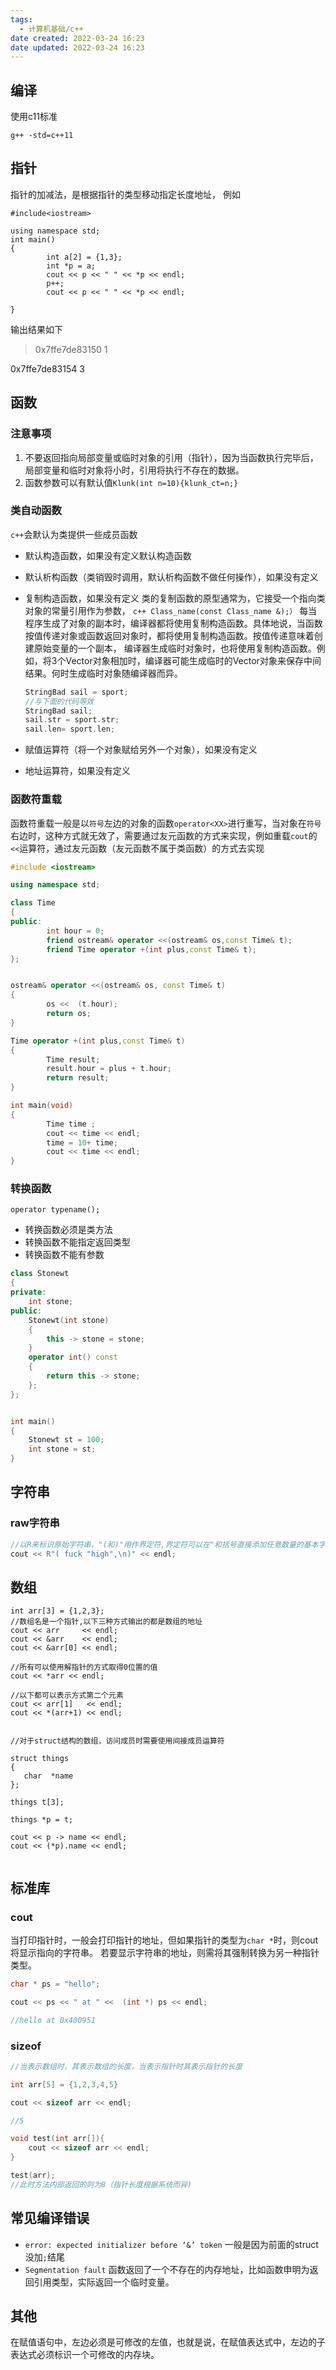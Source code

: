 ```yaml
---
tags:
  - 计算机基础/c++
date created: 2022-03-24 16:23
date updated: 2022-03-24 16:23
---
```


## 编译

使用c11标准

```shell
g++ -std=c++11
```

## 指针

指针的加减法，是根据指针的类型移动指定长度地址，
例如

```
#include<iostream>

using namespace std;
int main()
{
        int a[2] = {1,3};
        int *p = a;
        cout << p << " " << *p << endl;
        p++;
        cout << p << " " << *p << endl;

}

```

输出结果如下

> 0x7ffe7de83150 1

0x7ffe7de83154 3

## 函数

### 注意事项

1. <hi>不要返回指向局部变量或临时对象的引用（指针），因为当函数执行完毕后，局部变量和临时对象将小时，引用将执行不存在的数据。</hi>
2. 函数参数可以有默认值`Klunk(int n=10){klunk_ct=n;}`

### 类自动函数

`c++`会默认为类提供一些成员函数

- 默认构造函数，如果没有定义默认构造函数
- 默认析构函数（类销毁时调用，默认析构函数不做任何操作），如果没有定义
- 复制构造函数，如果没有定义
  类的复制函数的原型通常为，它接受一个指向类对象的常量引用作为参数，
  ` c++
        Class_name(const Class_name &);）
         `
  每当程序生成了对象的副本时，编译器都将使用复制构造函数。具体地说，当函数按值传递对象或函数返回对象时，都将使用复制构造函数。<hi>按值传递意味着创建原始变量的一个副本</hi>， 编译器生成临时对象时，也将使用复制构造函数。例如，将3个Vector对象相加时，编译器可能生成临时的Vector对象来保存中间结果。何时生成临时对象随编译器而异。

  ```c++
  StringBad sail = sport;
  //与下面的代码等效
  StringBad sail; 
  sail.str = sport.str;
  sail.len= sport.len;
  ```
- 赋值运算符（将一个对象赋给另外一个对象），如果没有定义
- 地址运算符，如果没有定义

### 函数符重载

函数符重载一般是以`符号`左边的对象的函数`operator<XX>`进行重写，当对象在`符号`右边时，这种方式就无效了，需要通过友元函数的方式来实现，例如重载`cout`的`<<`运算符，通过友元函数（友元函数不属于类函数）的方式去实现

```c++
#include <iostream>

using namespace std;

class Time 
{
public:
        int hour = 0;
        friend ostream& operator <<(ostream& os,const Time& t); 
        friend Time operator +(int plus,const Time& t); 
};


ostream& operator <<(ostream& os, const Time& t) 
{
        os <<  (t.hour);
        return os;
}

Time operator +(int plus,const Time& t)
{
        Time result;
        result.hour = plus + t.hour;
        return result;
}

int main(void)
{
        Time time ;
        cout << time << endl;
        time = 10+ time;
        cout << time << endl;
}
```

### 转换函数

`operator typename();`

- 转换函数必须是类方法
- 转换函数不能指定返回类型
- 转换函数不能有参数

```c++
class Stonewt
{
private:
    int stone;
public:
    Stonewt(int stone)
    {
        this -> stone = stone;
    }   
    operator int() const
    {
        return this -> stone;
    };    
};


int main()
{
    Stonewt st = 100;
    int stone = st;
}
```

## 字符串

### raw字符串

```c++
//以R来标识原始字符串，"(和)"用作界定符,界定符可以在"和括号直接添加任意数量的基本字符,例如 "+*(和)+*"
cout << R"( fuck "high",\n)" << endl;
```

## 数组

```
int arr[3] = {1,2,3};
//数组名是一个指针,以下三种方式输出的都是数组的地址
cout << arr     << endl;
cout << &arr    << endl;
cout << &arr[0] << endl;

//所有可以使用解指针的方式取得0位置的值
cout << *arr << endl;

//以下都可以表示方式第二个元素
cout << arr[1]   << endl;
cout << *(arr+1) << endl;


//对于struct结构的数组，访问成员时需要使用间接成员运算符

struct things 
{
   char  *name
};

things t[3];

things *p = t;

cout << p -> name << endl;
cout << (*p).name << endl;


```

## 标准库

### cout

当打印指针时，一般会打印指针的地址，但如果指针的类型为`char *`时，则cout将显示指向的字符串。
若要显示字符串的地址，则需将其强制转换为另一种指针类型。

```c++
char * ps = "hello";

cout << ps << " at " <<  (int *) ps << endl;

//hello at 0x400951
```

### sizeof

```c++
//当表示数组时，其表示数组的长度，当表示指针时其表示指针的长度

int arr[5] = {1,2,3,4,5} 

cout << sizeof arr << endl;

//5

void test(int arr[]){
    cout << sizeof arr << endl;
}

test(arr);
//此时方法内部返回的则为8（指针长度根据系统而异)

```

## 常见编译错误

- `error: expected initializer before ‘&’ token` 一般是因为前面的struct没加`;`结尾
- `Segmentation fault` 函数返回了一个不存在的内存地址，比如函数申明为返回引用类型，实际返回一个临时变量。

## 其他

在赋值语句中，左边必须是可修改的左值，也就是说，在赋值表达式中，左边的子表达式必须标识一个可修改的内存块。
